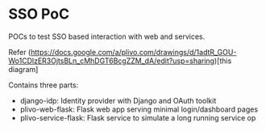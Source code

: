 SSO PoC
=======

POCs to test SSO based interaction with web and services.

Refer (https://docs.google.com/a/plivo.com/drawings/d/1adtR_GOU-Wo1CDlzER3OjtsBLn_cMhDGT6BcgZZM_dA/edit?usp=sharing)[this diagram]

Contains three parts:
* django-idp: Identity provider with Django and OAuth toolkit
* plivo-web-flask: Flask web app serving minimal login/dashboard pages
* plivo-service-flask: Flask service to simulate a long running service op
